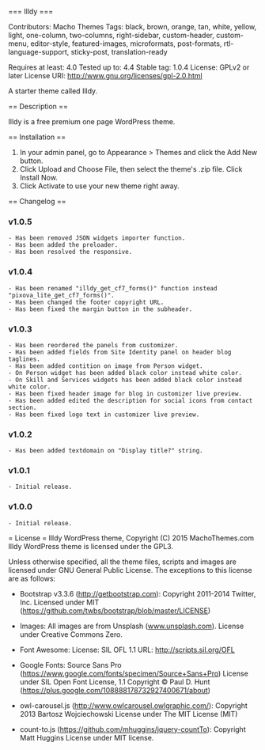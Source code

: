 === Illdy ===

Contributors: Macho Themes
Tags: black, brown, orange, tan, white, yellow, light, one-column, two-columns, right-sidebar, custom-header, custom-menu, editor-style, featured-images, microformats, post-formats, rtl-language-support, sticky-post, translation-ready

Requires at least: 4.0
Tested up to: 4.4
Stable tag: 1.0.4
License: GPLv2 or later
License URI: http://www.gnu.org/licenses/gpl-2.0.html

A starter theme called Illdy.

== Description ==

Illdy is a free premium one page WordPress theme.

== Installation ==
	
1. In your admin panel, go to Appearance > Themes and click the Add New button.
2. Click Upload and Choose File, then select the theme's .zip file. Click Install Now.
3. Click Activate to use your new theme right away.


== Changelog ==

### v1.0.5
	- Has been removed JSON widgets importer function.
	- Has been added the preloader.
	- Has been resolved the responsive.

### v1.0.4
	- Has been renamed "illdy_get_cf7_forms()" function instead "pixova_lite_get_cf7_forms()".
	- Has been changed the footer copyright URL.
	- Has been fixed the margin button in the subheader.

### v1.0.3
	- Has been reordered the panels from customizer.
	- Has been added fields from Site Identity panel on header blog taglines.
	- Has been added contition on image from Person widget.
	- On Person widget has been added black color instead white color.
	- On Skill and Services widgets has been added black color instead white color.
	- Has been fixed header image for blog in customizer live preview.
	- Has been added edited the description for social icons from contact section.
	- Has been fixed logo text in customizer live preview.

### v1.0.2
	- Has been added textdomain on "Display title?" string.

### v1.0.1
	- Initial release.

### v1.0.0
	- Initial release.


= License =
Illdy WordPress theme, Copyright (C) 2015 MachoThemes.com
Illdy WordPress theme is licensed under the GPL3.

Unless otherwise specified, all the theme files, scripts and images are licensed under GNU General Public License.
The exceptions to this license are as follows:

* Bootstrap v3.3.6 (http://getbootstrap.com):
    Copyright 2011-2014 Twitter, Inc.
    Licensed under MIT (https://github.com/twbs/bootstrap/blob/master/LICENSE)

* Images:
	All images are from Unsplash (www.unsplash.com).
	License under Creative Commons Zero.

* Font Awesome:
	License: SIL OFL 1.1
	URL: http://scripts.sil.org/OFL

* Google Fonts:
	Source Sans Pro (https://www.google.com/fonts/specimen/Source+Sans+Pro)
	License under SIL Open Font License, 1.1
	Copyright © Paul D. Hunt (https://plus.google.com/108888178732927400671/about)

* owl-carousel.js (http://www.owlcarousel.owlgraphic.com/):
	Copyright 2013 Bartosz Wojciechowski
	License under The MIT License (MIT)

* count-to.js (https://github.com/mhuggins/jquery-countTo):
	Copyright Matt Huggins
	License under MIT license.